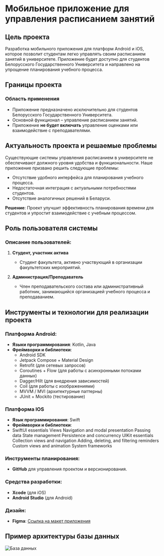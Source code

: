 # Мобильное приложение для управления расписанием занятий

## Цель проекта
Разработка мобильного приложения для платформ Android и iOS, которое позволит студентам легко управлять своим расписанием занятий в университете. Приложение будет доступно для студентов Белорусского Государственного Университета и направлено на упрощение планирования учебного процесса.

## Границы проекта

### Область применения
- Приложение предназначено исключительно для студентов Белорусского Государственного Университета.
- Основной функционал – управление расписанием занятий.
- Приложение **не будет включать** управление оценками или взаимодействие с преподавателями.

## Актуальность проекта и решаемые проблемы
Существующие системы управления расписанием в университете не обеспечивают должного уровня удобства и функциональности. Наше приложение призвано решить следующие проблемы:
- Отсутствие удобного интерфейса для планирования учебного процесса.
- Недостаточная интеграция с актуальными потребностями студентов.
- Отсутствие аналогичных решений в Беларуси.

**Решение**: Проект улучшит эффективность планирования времени для студентов и упростит взаимодействие с учебным процессом.

## Роль пользователя системы

### Описание пользователей:
1. **Студент, участник актива**
   - Студент факультета, активно участвующий в организации факультетских мероприятий.
  
2. **Администрация/Преподаватель**
   - Член преподавательского состава или административный работник, занимающийся организацией учебного процесса и преподаванием.

## Инструменты и технологии для реализации проекта

### Платформа Android:
- **Языки программирования**: Kotlin, Java
- **Фреймворки и библиотеки**:
  - Android SDK
  - Jetpack Compose + Material Design
  - Retrofit (для сетевых запросов)
  - Coroutines + Flow (для работы с асинхронными потоками данных)
  - Dagger/Hilt (для внедрения зависимостей)
  - Coil (для работы с изображениями)
  - MVVM / MVI (архитектурные паттерны)
  - JUnit + Mockito (тестирование)
 ### Платформа IOS
 - **Язык программирования**: Swift
 - **Фреймворки и библиотеки**:
 - SwiftUI essentials Views Navigation and modal presentation Passing data State management Persistence and concurrency UIKit essentials Collection views and navigation Adding, deleting, and filtering reminders Custom views and animation System frameworks

### Инструменты планирования:
- **GitHub** для управления проектом и версионирования.

### Средства разработки:
- **Xcode** (для iOS)
- **Android Studio** (для Android)

### Дизайн:
- **Figma**: [Ссылка на макет приложения](https://www.figma.com/design/96rNac0zYX7WNxXM3Bc9FT/ScheduleApp?node-id=0-1&m=dev)

## Пример архитектуры базы данных
![База данных](https://github.com/user-attachments/assets/4e5e3511-b717-4efd-8399-b76b5607b987)
